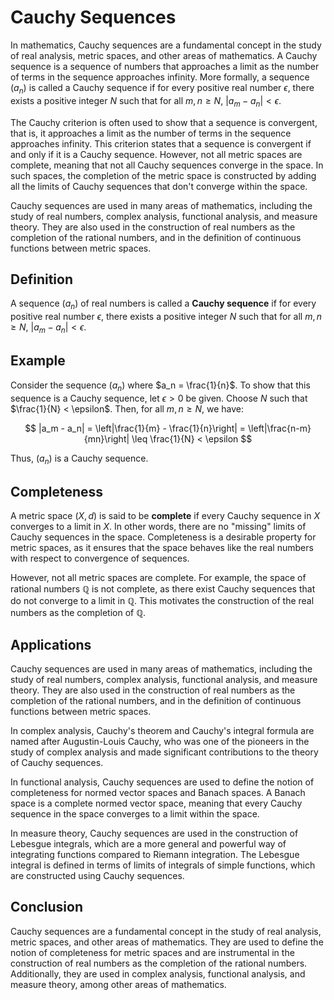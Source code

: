 # Cauchy Sequences

In mathematics, Cauchy sequences are a fundamental concept in the study of real analysis, metric spaces, and other areas of mathematics. A Cauchy sequence is a sequence of numbers that approaches a limit as the number of terms in the sequence approaches infinity. More formally, a sequence $(a_n)$ is called a Cauchy sequence if for every positive real number $\epsilon$, there exists a positive integer $N$ such that for all $m,n \geq N$, $|a_m - a_n| < \epsilon$.

The Cauchy criterion is often used to show that a sequence is convergent, that is, it approaches a limit as the number of terms in the sequence approaches infinity. This criterion states that a sequence is convergent if and only if it is a Cauchy sequence. However, not all metric spaces are complete, meaning that not all Cauchy sequences converge in the space. In such spaces, the completion of the metric space is constructed by adding all the limits of Cauchy sequences that don't converge within the space.

Cauchy sequences are used in many areas of mathematics, including the study of real numbers, complex analysis, functional analysis, and measure theory. They are also used in the construction of real numbers as the completion of the rational numbers, and in the definition of continuous functions between metric spaces.

## Definition

A sequence $(a_n)$ of real numbers is called a **Cauchy sequence** if for every positive real number $\epsilon$, there exists a positive integer $N$ such that for all $m,n \geq N$, $|a_m - a_n| < \epsilon$.

## Example

Consider the sequence $(a_n)$ where $a_n = \frac{1}{n}$. To show that this sequence is a Cauchy sequence, let $\epsilon > 0$ be given. Choose $N$ such that $\frac{1}{N} < \epsilon$. Then, for all $m,n \geq N$, we have:

$$
|a_m - a_n| = \left|\frac{1}{m} - \frac{1}{n}\right| = \left|\frac{n-m}{mn}\right| \leq \frac{1}{N} < \epsilon
$$

Thus, $(a_n)$ is a Cauchy sequence.

## Completeness

A metric space $(X,d)$ is said to be **complete** if every Cauchy sequence in $X$ converges to a limit in $X$. In other words, there are no "missing" limits of Cauchy sequences in the space. Completeness is a desirable property for metric spaces, as it ensures that the space behaves like the real numbers with respect to convergence of sequences.

However, not all metric spaces are complete. For example, the space of rational numbers $\mathbb{Q}$ is not complete, as there exist Cauchy sequences that do not converge to a limit in $\mathbb{Q}$. This motivates the construction of the real numbers as the completion of $\mathbb{Q}$.

## Applications

Cauchy sequences are used in many areas of mathematics, including the study of real numbers, complex analysis, functional analysis, and measure theory. They are also used in the construction of real numbers as the completion of the rational numbers, and in the definition of continuous functions between metric spaces.

In complex analysis, Cauchy's theorem and Cauchy's integral formula are named after Augustin-Louis Cauchy, who was one of the pioneers in the study of complex analysis and made significant contributions to the theory of Cauchy sequences.

In functional analysis, Cauchy sequences are used to define the notion of completeness for normed vector spaces and Banach spaces. A Banach space is a complete normed vector space, meaning that every Cauchy sequence in the space converges to a limit within the space.

In measure theory, Cauchy sequences are used in the construction of Lebesgue integrals, which are a more general and powerful way of integrating functions compared to Riemann integration. The Lebesgue integral is defined in terms of limits of integrals of simple functions, which are constructed using Cauchy sequences.

## Conclusion

Cauchy sequences are a fundamental concept in the study of real analysis, metric spaces, and other areas of mathematics. They are used to define the notion of completeness for metric spaces and are instrumental in the construction of real numbers as the completion of the rational numbers. Additionally, they are used in complex analysis, functional analysis, and measure theory, among other areas of mathematics.
